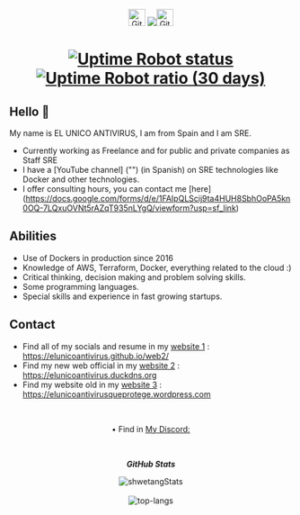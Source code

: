 
<p align="center">
 <img src="https://media.giphy.com/media/8UHRm5oY4k4FDxq5QG/giphy.gif" width="30px" alt="GitHub-Status"/>&nbsp;<i><a href="https://github.com/elunicoantivirus/github-profile-views-counter"><img src="https://komarev.com/ghpvc/?username=elunicoantivirusv&color=red&style=for-the-badge"></a></i><img src="https://media.giphy.com/media/8UHRm5oY4k4FDxq5QG/giphy.gif" width="30px" alt="GitHub-Status"/>
</p>
 <h1 align="center"> 
 <a href="https://status.hits.sh"><img alt="Uptime Robot status" src="https://img.shields.io/uptimerobot/status/m788691469-6cb5e6a1ce844e9f64a4b046"></a>
  <a href="https://status.hits.sh"><img alt="Uptime Robot ratio (30 days)" src="https://img.shields.io/uptimerobot/ratio/m788691469-6cb5e6a1ce844e9f64a4b046"></a>
</h1>

## Hello 👋

My name is EL UNICO ANTIVIRUS, I am from Spain and I am SRE.

* Currently working as Freelance and for public and private companies as Staff SRE
* I have a [YouTube channel] ("") (in Spanish) on SRE technologies like Docker and other technologies.
* I offer consulting hours, you can contact me [here] (https://docs.google.com/forms/d/e/1FAIpQLScij9ta4HUH8SbhOoPA5kn0OQ-7LQxuOVNt5rAZqT935nLYgQ/viewform?usp=sf_link)



## Abilities

* Use of Dockers in production since 2016
* Knowledge of AWS, Terraform, Docker, everything related to the cloud :)
* Critical thinking, decision making and problem solving skills.
* Some programming languages.
* Special skills and experience in fast growing startups.



## Contact

* Find all of my socials and resume in my [website 1](https://elunicoantivirus.github.io/web2/) : https://elunicoantivirus.github.io/web2/
* Find my new web official in my [website 2](https://elunicoantivirus.duckdns.org) : https://elunicoantivirus.duckdns.org
* Find my website old in my [website 3](https://elunicoantivirusqueprotege.wordpress.com/) : https://elunicoantivirusqueprotege.wordpress.com
<br>
<p align="center">
 • Find in <a href="https://github.com/elunicoantivirus">My Discord:  </a> 
</p>

<br>
<p align="center">
<i><b>GitHub Stats</b></i>
 
<p align="center">
  <img src="https://github-readme-stats.vercel.app/api?username=elunicoantivirus&theme=dark&show_icons=true" alt="shwetangStats" />  
  <br />
  <br />
  <img src="https://github-readme-stats.vercel.app/api/top-langs/?username=elunicoantivirus&layout=compact&theme=dark" alt="top-langs" />
</p>
